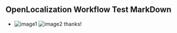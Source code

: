 ## OpenLocalization Workflow Test MarkDown
* ![image1](.\db9e7ad0-c1df-4b46-9f29-116537b786b1.png)   ![image2](.\facb285f-69a3-4797-97ae-f4c988294210.png) 
thanks!